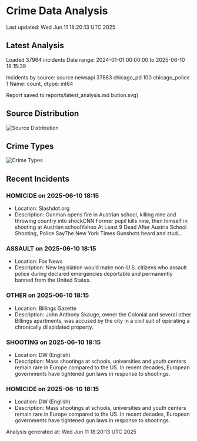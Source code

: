 # Crime Data Analysis
Last updated: Wed Jun 11 18:20:13 UTC 2025

## Latest Analysis

Loaded 37964 incidents
Date range: 2024-01-01 00:00:00 to 2025-06-10 18:15:39

Incidents by source:
source
newsapi           37863
chicago_pd          100
chicago_police        1
Name: count, dtype: int64

Report saved to reports/latest_analysis.md
bution.svg)

## Source Distribution
![Source Distribution](images/source_distribution.svg)

## Crime Types
![Crime Types](images/crime_types.svg)

## Recent Incidents

### HOMICIDE on 2025-06-10 18:15
- Location: Slashdot.org
- Description: Gunman opens fire in Austrian school, killing nine and throwing country into shockCNN Former pupil kills nine, then himself in shooting at Austrian schoolYahoo At Least 9 Dead After Austria School Shooting, Police SayThe New York Times Gunshots heard and stud…


### ASSAULT on 2025-06-10 18:15
- Location: Fox News
- Description: New legislation would make non-U.S. citizens who assault police during declared emergencies deportable and permanently banned from the United States.


### OTHER on 2025-06-10 18:15
- Location: Billings Gazette
- Description: John Anthony Skauge, owner the Colonial and several other Billings apartments, was accused by the city in a civil suit of operating a chronically dilapidated property.


### SHOOTING on 2025-06-10 18:15
- Location: DW (English)
- Description: Mass shootings at schools, universities and youth centers remain rare in Europe compared to the US. In recent decades, European governments have tightened gun laws in response to shootings.


### HOMICIDE on 2025-06-10 18:15
- Location: DW (English)
- Description: Mass shootings at schools, universities and youth centers remain rare in Europe compared to the US. In recent decades, European governments have tightened gun laws in response to shootings.

Analysis generated at: Wed Jun 11 18:20:13 UTC 2025
